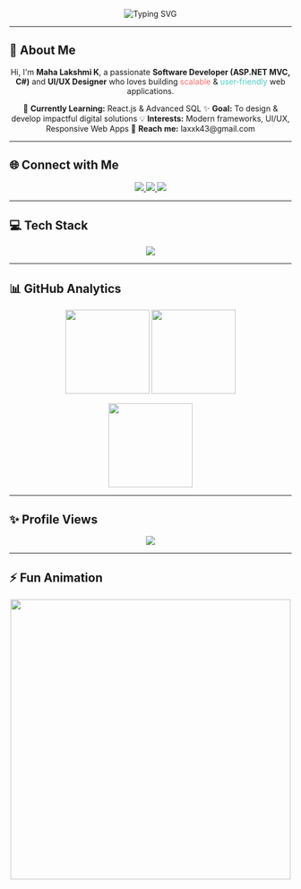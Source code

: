 <!-- Gradient animated title with typing effect -->
<p align="center">
  <img src="https://readme-typing-svg.herokuapp.com?font=Poppins&size=30&duration=4000&pause=500&color=FF6B6B&background=00000000&center=true&vCenter=true&width=600&lines=Hi+👋,+I'm+Maha+Lakshmi+K;Software+Developer+(ASP.NET+MVC,+C#);UI%2FUX+Designer+%7C+Web+Designer;Passionate+About+Full+Stack+Development!" alt="Typing SVG" />
</p>

---

## 🎨 **About Me**  

<p align="center">
Hi, I'm <b>Maha Lakshmi K</b>, a passionate 
<b>Software Developer (ASP.NET MVC, C#)</b> and <b>UI/UX Designer</b>  
who loves building <span style="color:#FF6B6B;">scalable</span> & 
<span style="color:#4ECDC4;">user‑friendly</span> web applications.  
</p>

<p align="center">
🌱 <b>Currently Learning:</b> React.js & Advanced SQL  
✨ <b>Goal:</b> To design & develop impactful digital solutions  
💡 <b>Interests:</b> Modern frameworks, UI/UX, Responsive Web Apps  
📧 <b>Reach me:</b> laxxk43@gmail.com  
</p>

---

## 🌐 **Connect with Me**

<p align="center">
  <a href="https://instagram.com/beautyy_fool_05">
    <img src="https://img.shields.io/badge/Instagram-ff6b6b?style=for-the-badge&logo=instagram&logoColor=white" />
  </a>
  <a href="https://www.linkedin.com/in/maha-lakshmi-k-96682a36b/">
    <img src="https://img.shields.io/badge/LinkedIn-0077B5?style=for-the-badge&logo=linkedin&logoColor=white" />
  </a>
  <a href="mailto:laxxk43@gmail.com">
    <img src="https://img.shields.io/badge/Email-D14836?style=for-the-badge&logo=gmail&logoColor=white" />
  </a>
</p>

---

## 💻 **Tech Stack**

<p align="center">
<img src="https://skillicons.dev/icons?i=cs,dotnet,html,css,js,react,php,java,mysql,figma,xd,photoshop,github&theme=dark" />
</p>

---

## 📊 **GitHub Analytics**

<p align="center">
  <img src="https://github-readme-stats.vercel.app/api?username=mahalakshmi-005&theme=radical&hide_border=false&show_icons=true" height="150" />
  <img src="https://streak-stats.demolab.com?user=mahalakshmi-005&theme=radical&hide_border=false" height="150" />
</p>

<p align="center">
  <img src="https://github-readme-stats.vercel.app/api/top-langs/?username=mahalakshmi-005&theme=radical&hide_border=false&layout=compact" height="150" />
</p>

---

## ✨ **Profile Views**

<p align="center">
  <img src="https://visitcount.itsvg.in/api?id=mahalakshmi-005&icon=2&color=9" />
</p>

---

## ⚡ **Fun Animation**

<p align="center">
  <img src="https://raw.githubusercontent.com/saadeghi/saadeghi/master/dino.gif" width="500" />
</p>
